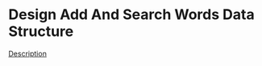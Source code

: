 Design Add And Search Words Data Structure
=====  
[Description](https://leetcode.com/problems/design-add-and-search-words-data-structure/)